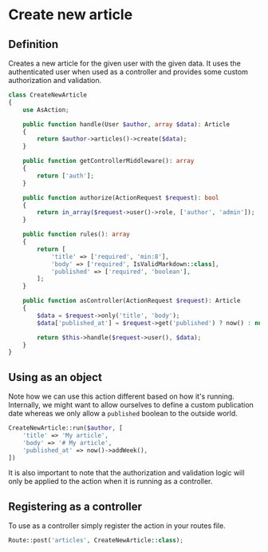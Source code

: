# Create new article

## Definition

Creates a new article for the given user with the given data. It uses the authenticated user when used as a controller and provides some custom authorization and validation.

```php
class CreateNewArticle
{
    use AsAction;

    public function handle(User $author, array $data): Article
    {
        return $author->articles()->create($data);
    }

    public function getControllerMiddleware(): array
    {
        return ['auth'];
    }

    public function authorize(ActionRequest $request): bool
    {
        return in_array($request->user()->role, ['author', 'admin']);
    }

    public function rules(): array
    {
        return [
            'title' => ['required', 'min:8'],
            'body' => ['required', IsValidMarkdown::class],
            'published' => ['required', 'boolean'],
        ];
    }

    public function asController(ActionRequest $request): Article
    {
        $data = $request->only('title', 'body');
        $data['published_at'] = $request->get('published') ? now() : null;

        return $this->handle($request->user(), $data);
    }
}
```

## Using as an object

Note how we can use this action different based on how it's running. Internally, we might want to allow ourselves to define a custom publication date whereas we only allow a `published` boolean to the outside world.

```php
CreateNewArticle::run($author, [
    'title' => 'My article',
    'body' => '# My article',
    'published_at' => now()->addWeek(),
])
```

It is also important to note that the authorization and validation logic will only be applied to the action when it is running as a controller.

## Registering as a controller

To use as a controller simply register the action in your routes file.

```php
Route::post('articles', CreateNewArticle::class);
```
